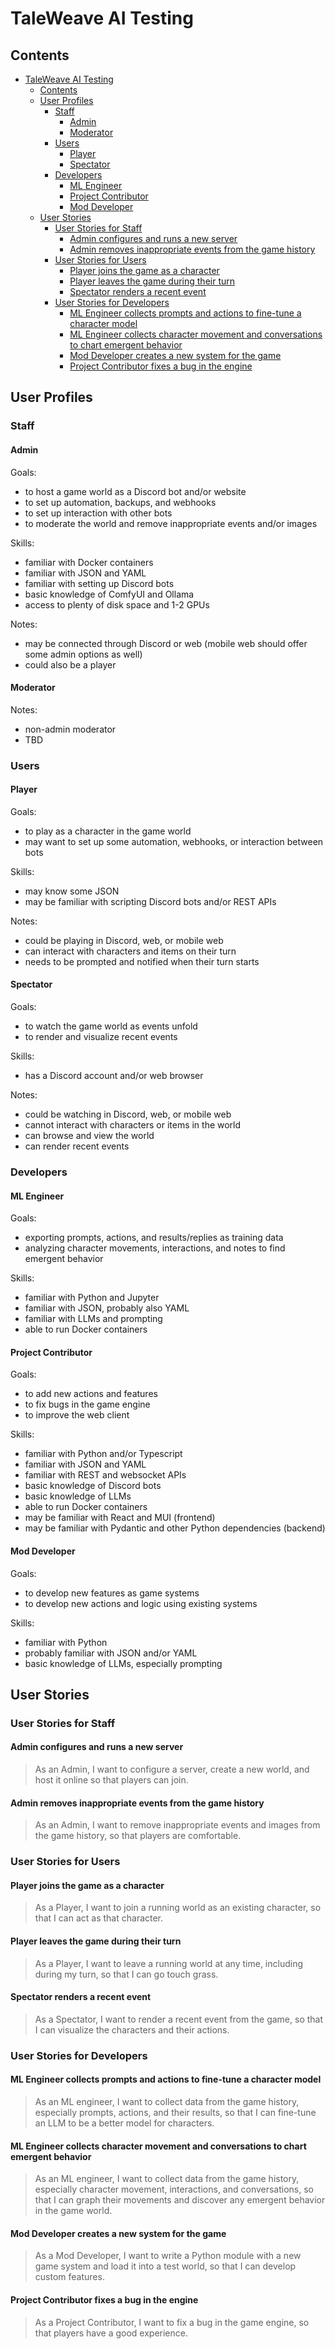 # TaleWeave AI Testing

## Contents

- [TaleWeave AI Testing](#taleweave-ai-testing)
  - [Contents](#contents)
  - [User Profiles](#user-profiles)
    - [Staff](#staff)
      - [Admin](#admin)
      - [Moderator](#moderator)
    - [Users](#users)
      - [Player](#player)
      - [Spectator](#spectator)
    - [Developers](#developers)
      - [ML Engineer](#ml-engineer)
      - [Project Contributor](#project-contributor)
      - [Mod Developer](#mod-developer)
  - [User Stories](#user-stories)
    - [User Stories for Staff](#user-stories-for-staff)
      - [Admin configures and runs a new server](#admin-configures-and-runs-a-new-server)
      - [Admin removes inappropriate events from the game history](#admin-removes-inappropriate-events-from-the-game-history)
    - [User Stories for Users](#user-stories-for-users)
      - [Player joins the game as a character](#player-joins-the-game-as-a-character)
      - [Player leaves the game during their turn](#player-leaves-the-game-during-their-turn)
      - [Spectator renders a recent event](#spectator-renders-a-recent-event)
    - [User Stories for Developers](#user-stories-for-developers)
      - [ML Engineer collects prompts and actions to fine-tune a character model](#ml-engineer-collects-prompts-and-actions-to-fine-tune-a-character-model)
      - [ML Engineer collects character movement and conversations to chart emergent behavior](#ml-engineer-collects-character-movement-and-conversations-to-chart-emergent-behavior)
      - [Mod Developer creates a new system for the game](#mod-developer-creates-a-new-system-for-the-game)
      - [Project Contributor fixes a bug in the engine](#project-contributor-fixes-a-bug-in-the-engine)

## User Profiles

### Staff

#### Admin

Goals:

- to host a game world as a Discord bot and/or website
- to set up automation, backups, and webhooks
- to set up interaction with other bots
- to moderate the world and remove inappropriate events and/or images

Skills:

- familiar with Docker containers
- familiar with JSON and YAML
- familiar with setting up Discord bots
- basic knowledge of ComfyUI and Ollama
- access to plenty of disk space and 1-2 GPUs

Notes:

- may be connected through Discord or web (mobile web should offer some admin options as well)
- could also be a player

#### Moderator

Notes:

- non-admin moderator
- TBD

### Users

#### Player

Goals:

- to play as a character in the game world
- may want to set up some automation, webhooks, or interaction between bots

Skills:

- may know some JSON
- may be familiar with scripting Discord bots and/or REST APIs

Notes:

- could be playing in Discord, web, or mobile web
- can interact with characters and items on their turn
- needs to be prompted and notified when their turn starts

#### Spectator

Goals:

- to watch the game world as events unfold
- to render and visualize recent events

Skills:

- has a Discord account and/or web browser

Notes:

- could be watching in Discord, web, or mobile web
- cannot interact with characters or items in the world
- can browse and view the world
- can render recent events

### Developers

#### ML Engineer

Goals:

- exporting prompts, actions, and results/replies as training data
- analyzing character movements, interactions, and notes to find emergent behavior

Skills:

- familiar with Python and Jupyter
- familiar with JSON, probably also YAML
- familiar with LLMs and prompting
- able to run Docker containers

#### Project Contributor

Goals:

- to add new actions and features
- to fix bugs in the game engine
- to improve the web client

Skills:

- familiar with Python and/or Typescript
- familiar with JSON and YAML
- familiar with REST and websocket APIs
- basic knowledge of Discord bots
- basic knowledge of LLMs
- able to run Docker containers
- may be familiar with React and MUI (frontend)
- may be familiar with Pydantic and other Python dependencies (backend)

#### Mod Developer

Goals:

- to develop new features as game systems
- to develop new actions and logic using existing systems

Skills:

- familiar with Python
- probably familiar with JSON and/or YAML
- basic knowledge of LLMs, especially prompting

## User Stories

### User Stories for Staff

#### Admin configures and runs a new server

> As an Admin, I want to configure a server, create a new world, and host it online so that players can join.

#### Admin removes inappropriate events from the game history

> As an Admin, I want to remove inappropriate events and images from the game history, so that players are comfortable.

### User Stories for Users

#### Player joins the game as a character

> As a Player, I want to join a running world as an existing character, so that I can act as that character.

#### Player leaves the game during their turn

> As a Player, I want to leave a running world at any time, including during my turn, so that I can go touch grass.

#### Spectator renders a recent event

> As a Spectator, I want to render a recent event from the game, so that I can visualize the characters and their actions.

### User Stories for Developers

#### ML Engineer collects prompts and actions to fine-tune a character model

> As an ML engineer, I want to collect data from the game history, especially prompts, actions, and their results, so
> that I can fine-tune an LLM to be a better model for characters.

#### ML Engineer collects character movement and conversations to chart emergent behavior

> As an ML engineer, I want to collect data from the game history, especially character movement, interactions, and
> conversations, so that I can graph their movements and discover any emergent behavior in the game world.

#### Mod Developer creates a new system for the game

> As a Mod Developer, I want to write a Python module with a new game system and load it into a test world, so that I
> can develop custom features.

#### Project Contributor fixes a bug in the engine

> As a Project Contributor, I want to fix a bug in the game engine, so that players have a good experience.
